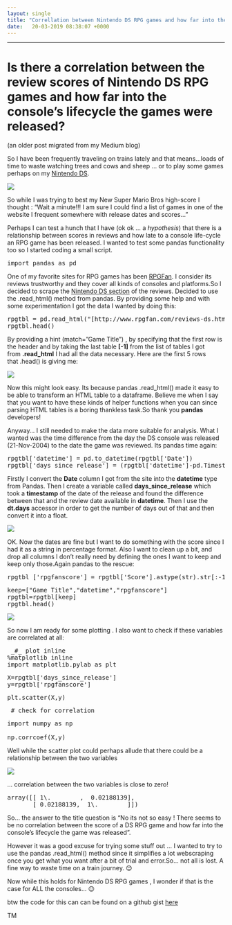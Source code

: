```yaml
---
layout: single
title: "Correllation between Nintendo DS RPG games and how far into the console’s lifecycle the games were released"
date:   20-03-2019 08:38:07 +0000
---
```


* * *

# Is there a correlation between the review scores of Nintendo DS RPG games and how far into the console’s lifecycle the games were released?


(an older post migrated from my Medium blog)

So I have been frequently traveling on trains lately and that means…loads of time to waste watching trees and cows and sheep … or to play some games perhaps on my [Nintendo DS](https://en.wikipedia.org/wiki/Nintendo_DS).

![](https://cdn-images-1.medium.com/max/1600/1*2HOzC7_zg9HnZEM8k578UQ.png)

So while I was trying to best my New Super Mario Bros high-score I thought : “Wait a minute!!! I am sure I could find a list of games in one of the website I frequent somewhere with release dates and scores…”

Perhaps I can test a hunch that I have (ok ok … a _hypothesis_) that there is a relationship between scores in reviews and how late to a console life-cycle an RPG game has been released. I wanted to test some pandas functionality too so I started coding a small script.

<pre name="0482" id="0482" class="graf graf--pre graf-after--p">import pandas as pd</pre>

One of my favorite sites for RPG games has been [RPGFan](http://www.rpgfan.com/reviews.html). I consider its reviews trustworthy and they cover all kinds of consoles and platforms.So I decided to scrape the [Nintendo DS section](http://www.rpgfan.com/reviews-ds.html) of the reviews. Decided to use the .read_html() method from pandas. By providing some help and with some experimentation I got the data I wanted by doing this:

<pre name="3409" id="3409" class="graf graf--pre graf-after--p">rpgtbl = pd.read_html("[http://www.rpgfan.com/reviews-ds.html](http://www.rpgfan.com/reviews-ds.html)",match="Game Title",header=0,encoding="latin1")[-1]
rpgtbl.head()</pre>

By providing a hint (match=”Game Title”) , by specifying that the first row is the header and by taking the last table **[-1]** from the list of tables I got from **.read_html** I had all the data necessary. Here are the first 5 rows that .head() is giving me:

![](https://cdn-images-1.medium.com/max/1600/1*7HH56RKceFiDqNwLZYZc1A.png)

Now this might look easy. Its because pandas .read_html() made it easy to be able to transform an HTML table to a dataframe. Believe me when I say that you want to have these kinds of helper functions when you can since parsing HTML tables is a boring thankless task.So thank you **pandas** developers!

Anyway… I still needed to make the data more suitable for analysis. What I wanted was the time difference from the day the DS console was released (21-Nov-2004) to the date the game was reviewed. Its pandas time again:

<pre name="f660" id="f660" class="graf graf--pre graf-after--p">rpgtbl['datetime'] = pd.to_datetime(rpgtbl['Date'])
rpgtbl['days_since_release'] = (rpgtbl['datetime']-pd.Timestamp('20041121')).dt.days.astype(float)</pre>

Firstly I convert the **Date** column I got from the site into the **datetime** type from Pandas. Then I create a variable called **days_since_release** which took a **timestamp** of the date of the release and found the difference between that and the review date available in **datetime**. Then I use the **dt.days** accessor in order to get the number of days out of that and then convert it into a float.

![](https://cdn-images-1.medium.com/max/1600/1*GFaa4Klw62md827yHeawcw.png)

OK. Now the dates are fine but I want to do something with the score since I had it as a string in percentage format. Also I want to clean up a bit, and drop all columns I don’t really need by defining the ones I want to keep and keep only those.Again pandas to the rescue:

<pre name="5c06" id="5c06" class="graf graf--pre graf-after--p">rpgtbl ['rpgfanscore'] = rpgtbl['Score'].astype(str).str[:-1].astype(float)</pre>

<pre name="84ae" id="84ae" class="graf graf--pre graf-after--pre">keep=["Game Title","datetime","rpgfanscore"]
rpgtbl=rpgtbl[keep]
rpgtbl.head()</pre>

![](https://cdn-images-1.medium.com/max/1600/1*hu4ixAKVjd3THjyewYSyaA.png)

So now I am ready for some plotting . I also want to check if these variables are correlated at all:

<pre name="e881" id="e881" class="graf graf--pre graf-after--p"> _#_ plot inline
%matplotlib inline
import matplotlib.pylab as plt</pre>

<pre name="b82f" id="b82f" class="graf graf--pre graf-after--pre">X=rpgtbl['days_since_release']
y=rpgtbl['rpgfanscore']</pre>

<pre name="be96" id="be96" class="graf graf--pre graf-after--pre">plt.scatter(X,y)</pre>

<pre name="e6a5" id="e6a5" class="graf graf--pre graf-after--pre">_# check for correlation_</pre>

<pre name="5192" id="5192" class="graf graf--pre graf-after--pre">import numpy as np

np.corrcoef(X,y)</pre>

Well while the scatter plot could perhaps allude that there could be a relationship between the two variables

![](https://cdn-images-1.medium.com/max/1600/1*jR1jFUVM1OBnuE8YSEdYIg.png)

… correlation between the two variables is close to zero!

<pre name="b8b7" id="b8b7" class="graf graf--pre graf-after--p">array([[ 1\.        ,  0.02188139],
       [ 0.02188139,  1\.        ]])</pre>

So… the answer to the title question is “No its not so easy ! There seems to be no correlation between the score of a DS RPG game and how far into the console’s lifecycle the game was released”.

However it was a good excuse for trying some stuff out … I wanted to try to use the pandas .read_html() method since it simplifies a lot webscraping once you get what you want after a bit of trial and error.So… not all is lost. A fine way to waste time on a train journey. 😊

Now while this holds for Nintendo DS RPG games , I wonder if that is the case for ALL the consoles… 😉

btw the code for this can can be found on a github gist [here](https://gist.github.com/mamonu/a3d2b4f6c0baec1c62299d1d98d5ea93)

TM
